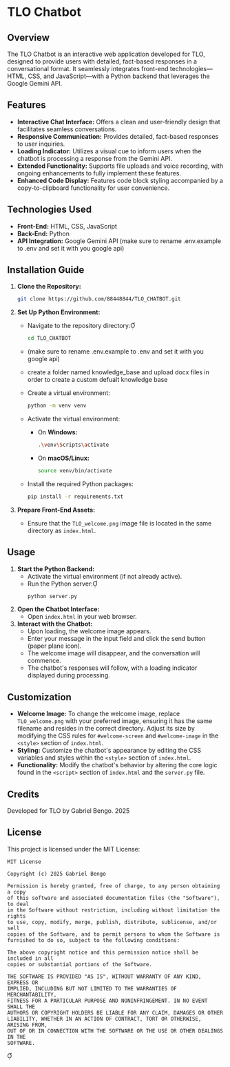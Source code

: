 # TLO Chatbot

## Overview

The TLO Chatbot is an interactive web application developed for TLO, designed to provide users with detailed, fact-based responses in a conversational format. It seamlessly integrates front-end technologies—HTML, CSS, and JavaScript—with a Python backend that leverages the Google Gemini API.

## Features

- **Interactive Chat Interface:** Offers a clean and user-friendly design that facilitates seamless conversations.
- **Responsive Communication:** Provides detailed, fact-based responses to user inquiries.
- **Loading Indicator:** Utilizes a visual cue to inform users when the chatbot is processing a response from the Gemini API.
- **Extended Functionality:** Supports file uploads and voice recording, with ongoing enhancements to fully implement these features.
- **Enhanced Code Display:** Features code block styling accompanied by a copy-to-clipboard functionality for user convenience.

## Technologies Used

- **Front-End:** HTML, CSS, JavaScript
- **Back-End:** Python
- **API Integration:** Google Gemini API (make sure to rename .env.example to .env and set it with you google api)
  

## Installation Guide

1. **Clone the Repository:**
   ```bash
   git clone https://github.com/88448844/TLO_CHATBOT.git
   ```


2. **Set Up Python Environment:**

   - Navigate to the repository directory:
     ```bash
     cd TLO_CHATBOT
     ```

   - (make sure to rename .env.example to .env and set it with you google api)
     
   - create a folder named knowledge_base and upload docx files in order to create a custom defualt knowledge base
     
   - Create a virtual environment:
     ```bash
     python -m venv venv
     ```
     
   - Activate the virtual environment:
     - On **Windows:**
       ```bash
       .\venv\Scripts\activate
       ```
     - On **macOS/Linux:**
       ```bash
       source venv/bin/activate
       ```
   - Install the required Python packages:
     ```bash
     pip install -r requirements.txt
     ```
     
    
4. **Prepare Front-End Assets:**
   - Ensure that the `TLO_welcome.png` image file is located in the same directory as `index.html`.

## Usage

1. **Start the Python Backend:**
   - Activate the virtual environment (if not already active).
   - Run the Python server:
     ```bash
     python server.py
     ```
2. **Open the Chatbot Interface:**
   - Open `index.html` in your web browser.
3. **Interact with the Chatbot:**
   - Upon loading, the welcome image appears.
   - Enter your message in the input field and click the send button (paper plane icon).
   - The welcome image will disappear, and the conversation will commence.
   - The chatbot's responses will follow, with a loading indicator displayed during processing.

## Customization

- **Welcome Image:** To change the welcome image, replace `TLO_welcome.png` with your preferred image, ensuring it has the same filename and resides in the correct directory. Adjust its size by modifying the CSS rules for `#welcome-screen` and `#welcome-image` in the `<style>` section of `index.html`.
- **Styling:** Customize the chatbot's appearance by editing the CSS variables and styles within the `<style>` section of `index.html`.
- **Functionality:** Modify the chatbot's behavior by altering the core logic found in the `<script>` section of `index.html` and the `server.py` file.

## Credits

Developed for TLO by Gabriel Bengo. 2025

## License

This project is licensed under the MIT License:



```
MIT License

Copyright (c) 2025 Gabriel Bengo

Permission is hereby granted, free of charge, to any person obtaining a copy
of this software and associated documentation files (the "Software"), to deal
in the Software without restriction, including without limitation the rights
to use, copy, modify, merge, publish, distribute, sublicense, and/or sell
copies of the Software, and to permit persons to whom the Software is
furnished to do so, subject to the following conditions:

The above copyright notice and this permission notice shall be included in all
copies or substantial portions of the Software.

THE SOFTWARE IS PROVIDED "AS IS", WITHOUT WARRANTY OF ANY KIND, EXPRESS OR
IMPLIED, INCLUDING BUT NOT LIMITED TO THE WARRANTIES OF MERCHANTABILITY,
FITNESS FOR A PARTICULAR PURPOSE AND NONINFRINGEMENT. IN NO EVENT SHALL THE
AUTHORS OR COPYRIGHT HOLDERS BE LIABLE FOR ANY CLAIM, DAMAGES OR OTHER
LIABILITY, WHETHER IN AN ACTION OF CONTRACT, TORT OR OTHERWISE, ARISING FROM,
OUT OF OR IN CONNECTION WITH THE SOFTWARE OR THE USE OR OTHER DEALINGS IN THE
SOFTWARE.
```


